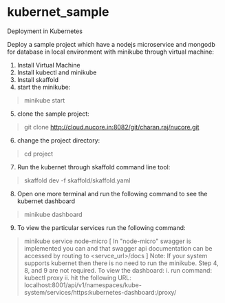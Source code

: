 # kubernet_sample
Deployment in Kubernetes


Deploy a sample project which have a nodejs microservice and mongodb for database in local environment with minikube through virtual machine:
1.	Install Virtual Machine
2.	Install kubectl and minikube 
3.	Install skaffold
4.	start the minikube:
> minikube start
5.	clone the sample project:
> git clone http://cloud.nucore.in:8082/git/charan.raj/nucore.git
6.	change the project directory:
> cd project
7.	Run the kubernet through skaffold command line tool:
> skaffold dev -f skaffold/skaffold.yaml
8.	Open one more terminal and run the following command to see the kubernet dashboard
> minikube dashboard
9.	To view the particular services run the following command:
> minikube service node-micro
[ In "node-micro" swagger is implemented you can and that swagger api documentation can be accessed by routing to <servce_url>/docs ]
Note: If your system supports kubernet then there is no need to run the minikube. Step 4, 8, and 9 are not required. To view the dashboard:
i.	run command: kubectl proxy
ii.	hit the following URL: localhost:8001/api/v1/namespaces/kube-system/services/https:kubernetes-dashboard:/proxy/
  
